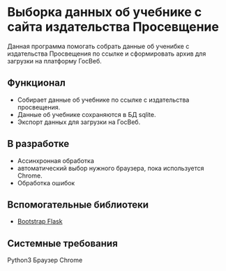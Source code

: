 # Выборка данных об учебнике с сайта издательства Просевщение

Данная программа помогать собрать данные об ученибке с издательства Просвещения по ссылке 
и сформировать архив для загрузки на платформу ГосВеб.


## Функционал
- Собирает данные об учебнике по ссылке с издательства просвещения.
- Данные об учебнике сохраняются в БД sqlite.
- Экспорт данных для загрузки на ГосВеб.


## В разработке
- Ассинхронная обработка
- автоматический выбор нужного браузера, пока используется Chrome. 
- Обработка ошибок

## Вспомогательные библиотеки
- [Bootstrap Flask](https://bootstrap-flask.readthedocs.io/en/stable/)

## Системные требования
Python3
Браузер Chrome